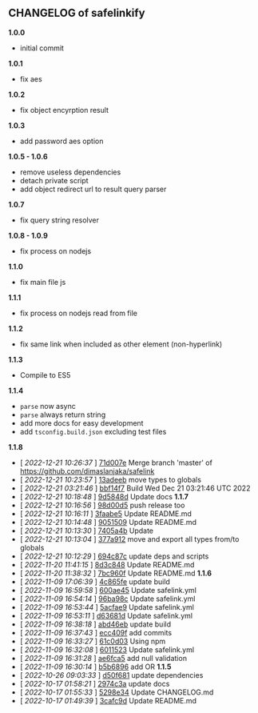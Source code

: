 
## CHANGELOG of safelinkify

**1.0.0**
- initial commit

**1.0.1**
- fix aes

**1.0.2**
- fix object encyrption result

**1.0.3**
- add password aes option

**1.0.5 - 1.0.6**
- remove useless dependencies
- detach private script
- add object redirect url to result query parser

**1.0.7**
- fix query string resolver

**1.0.8 - 1.0.9**
- fix process on nodejs

**1.1.0**
- fix main file js

**1.1.1**
- fix process on nodejs read from file

**1.1.2**
- fix same link when included as other element (non-hyperlink)

**1.1.3**
- Compile to ES5

**1.1.4**
- `parse` now async
- `parse` always return string
- add more docs for easy development
- add `tsconfig.build.json` excluding test files

**1.1.8**
- [ _2022-12-21 10:26:37_ ] [71d007e](https://github.com/dimaslanjaka/safelink/commit/71d007e) Merge branch 'master' of https://github.com/dimaslanjaka/safelink
- [ _2022-12-21 10:23:57_ ] [13adeeb](https://github.com/dimaslanjaka/safelink/commit/13adeeb) move types to globals
- [ _2022-12-21 03:21:46_ ] [bbf14f7](https://github.com/dimaslanjaka/safelink/commit/bbf14f7) Build Wed Dec 21 03:21:46 UTC 2022
- [ _2022-12-21 10:18:48_ ] [9d5848d](https://github.com/dimaslanjaka/safelink/commit/9d5848d) Update docs
**1.1.7**
- [ _2022-12-21 10:16:56_ ] [98d00d5](https://github.com/dimaslanjaka/safelink/commit/98d00d5) push release too
- [ _2022-12-21 10:16:11_ ] [3faabe5](https://github.com/dimaslanjaka/safelink/commit/3faabe5) Update README.md
- [ _2022-12-21 10:14:48_ ] [9051509](https://github.com/dimaslanjaka/safelink/commit/9051509) Update README.md
- [ _2022-12-21 10:13:30_ ] [7405a4b](https://github.com/dimaslanjaka/safelink/commit/7405a4b) Update
- [ _2022-12-21 10:13:04_ ] [377a912](https://github.com/dimaslanjaka/safelink/commit/377a912) move and export all types from/to globals
- [ _2022-12-21 10:12:29_ ] [694c87c](https://github.com/dimaslanjaka/safelink/commit/694c87c) update deps and scripts
- [ _2022-11-20 11:41:15_ ] [8d3c848](https://github.com/dimaslanjaka/safelink/commit/8d3c848) Update README.md 
- [ _2022-11-20 11:38:32_ ] [7bc960f](https://github.com/dimaslanjaka/safelink/commit/7bc960f) Update README.md
**1.1.6**
- [ _2022-11-09 17:06:39_ ] [4c865fe](https://github.com/dimaslanjaka/safelink/commit/4c865fe) update build 
- [ _2022-11-09 16:59:58_ ] [600ae45](https://github.com/dimaslanjaka/safelink/commit/600ae45) Update safelink.yml 
- [ _2022-11-09 16:54:14_ ] [96ba98c](https://github.com/dimaslanjaka/safelink/commit/96ba98c) Update safelink.yml 
- [ _2022-11-09 16:53:44_ ] [5acfae9](https://github.com/dimaslanjaka/safelink/commit/5acfae9) Update safelink.yml
- [ _2022-11-09 16:53:11_ ] [d63681d](https://github.com/dimaslanjaka/safelink/commit/d63681d) Update safelink.yml
- [ _2022-11-09 16:38:18_ ] [abd46eb](https://github.com/dimaslanjaka/safelink/commit/abd46eb) update build
- [ _2022-11-09 16:37:43_ ] [ecc409f](https://github.com/dimaslanjaka/safelink/commit/ecc409f) add commits
- [ _2022-11-09 16:33:27_ ] [61c0d03](https://github.com/dimaslanjaka/safelink/commit/61c0d03) Using npm 
- [ _2022-11-09 16:32:08_ ] [6011523](https://github.com/dimaslanjaka/safelink/commit/6011523) Update safelink.yml
- [ _2022-11-09 16:31:28_ ] [ae6fca5](https://github.com/dimaslanjaka/safelink/commit/ae6fca5) add null validation 
- [ _2022-11-09 16:30:14_ ] [b5b6896](https://github.com/dimaslanjaka/safelink/commit/b5b6896) add OR 
**1.1.5**
- [ _2022-10-26 09:03:33_ ] [d50f681](https://github.com/dimaslanjaka/safelink/commit/d50f681) update dependencies
- [ _2022-10-17 01:58:21_ ] [2974c3a](https://github.com/dimaslanjaka/safelink/commit/2974c3a) update docs
- [ _2022-10-17 01:55:33_ ] [5298e34](https://github.com/dimaslanjaka/safelink/commit/5298e34) Update CHANGELOG.md 
- [ _2022-10-17 01:49:39_ ] [3cafc9d](https://github.com/dimaslanjaka/safelink/commit/3cafc9d) Update README.md
